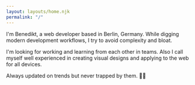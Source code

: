 ```yaml
---
layout: layouts/home.njk
permalink: "/"
---
```


I'm Benedikt, a web developer based in Berlin, Germany. While digging modern development workflows, I try to avoid complexity and bloat.

I'm looking for working and learning from each other in teams. Also I call myself well experienced in creating visual designs and applying to the web for all devices.

Always updated on trends but never trapped by them. 🤷‍♂️
